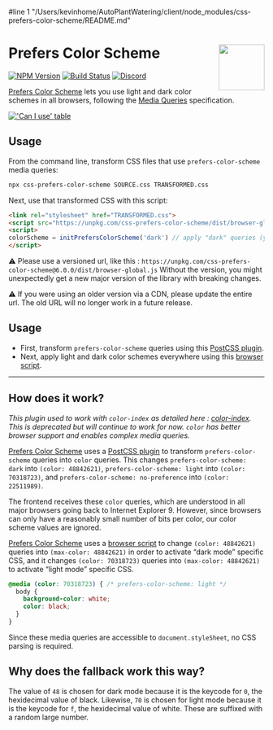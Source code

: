 #line 1 "/Users/kevinhome/AutoPlantWatering/client/node_modules/css-prefers-color-scheme/README.md"
# Prefers Color Scheme [<img src="https://jonathantneal.github.io/js-logo.svg" alt="" width="90" height="90" align="right">][Prefers Color Scheme]

[![NPM Version][npm-img]][npm-url]
[![Build Status][cli-img]][cli-url]
[<img alt="Discord" src="https://shields.io/badge/Discord-5865F2?logo=discord&logoColor=white">][discord]

[Prefers Color Scheme] lets you use light and dark color schemes in all
browsers, following the [Media Queries] specification.

[!['Can I use' table](https://caniuse.bitsofco.de/image/prefers-color-scheme.png)](https://caniuse.com/#feat=prefers-color-scheme)

## Usage

From the command line, transform CSS files that use `prefers-color-scheme`
media queries:

```bash
npx css-prefers-color-scheme SOURCE.css TRANSFORMED.css
```

Next, use that transformed CSS with this script:

```html
<link rel="stylesheet" href="TRANSFORMED.css">
<script src="https://unpkg.com/css-prefers-color-scheme/dist/browser-global.js"></script>
<script>
colorScheme = initPrefersColorScheme('dark') // apply "dark" queries (you can change it afterward, too)
</script>
```

⚠️ Please use a versioned url, like this : `https://unpkg.com/css-prefers-color-scheme@6.0.0/dist/browser-global.js`
Without the version, you might unexpectedly get a new major version of the library with breaking changes.

⚠️ If you were using an older version via a CDN, please update the entire url.
The old URL will no longer work in a future release.

## Usage

- First, transform `prefers-color-scheme` queries using this
  [PostCSS plugin](README-POSTCSS.md).
- Next, apply light and dark color schemes everywhere using this
  [browser script](README-BROWSER.md).

---

## How does it work?

_This plugin used to work with `color-index` as detailed here : [color-index](https://github.com/csstools/css-prefers-color-scheme#how-does-it-work)._
_This is deprecated but will continue to work for now._
_`color` has better browser support and enables complex media queries._

[Prefers Color Scheme] uses a [PostCSS plugin](README-POSTCSS.md) to transform
`prefers-color-scheme` queries into `color` queries. This changes
`prefers-color-scheme: dark` into `(color: 48842621)`,
`prefers-color-scheme: light` into `(color: 70318723)`, and
`prefers-color-scheme: no-preference` into `(color: 22511989)`.

The frontend receives these `color` queries, which are understood in all
major browsers going back to Internet Explorer 9.
However, since browsers can only have a reasonably small number of bits per color,
our color scheme values are ignored.

[Prefers Color Scheme] uses a [browser script](README-BROWSER.md) to change
`(color: 48842621)` queries into `(max-color: 48842621)` in order to
activate “dark mode” specific CSS, and it changes `(color: 70318723)` queries
into `(max-color: 48842621)` to activate “light mode” specific CSS.

```css
@media (color: 70318723) { /* prefers-color-scheme: light */
  body {
    background-color: white;
    color: black;
  }
}
```

Since these media queries are accessible to `document.styleSheet`, no CSS
parsing is required.

## Why does the fallback work this way?

The value of `48` is chosen for dark mode because it is the keycode for `0`,
the hexidecimal value of black. Likewise, `70` is chosen for light mode because
it is the keycode for `f`, the hexidecimal value of white.
These are suffixed with a random large number.

[cli-img]: https://github.com/csstools/postcss-plugins/workflows/test/badge.svg
[cli-url]: https://github.com/csstools/postcss-plugins/actions/workflows/test.yml?query=workflow/test
[discord]: https://discord.gg/bUadyRwkJS
[npm-img]: https://img.shields.io/npm/v/css-prefers-color-scheme.svg
[npm-url]: https://www.npmjs.com/package/css-prefers-color-scheme

[PostCSS]: https://github.com/postcss/postcss
[Prefers Color Scheme]: https://github.com/csstools/postcss-plugins/tree/main/plugins/css-prefers-color-scheme
[Media Queries]: https://drafts.csswg.org/mediaqueries-5/#descdef-media-prefers-color-scheme
